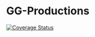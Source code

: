 # GG-Productions
[![Coverage Status](https://coveralls.io/repos/github/GG-Productions-Inc/GG-Productions-Inc.github.io/badge.svg?branch=main)](https://coveralls.io/github/GG-Productions-Inc/GG-Productions-Inc.github.io?branch=main)
